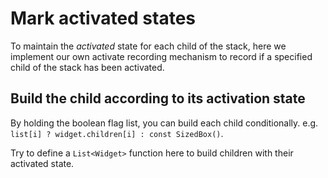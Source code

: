 # Mark activated states

To maintain the _activated_ state for each child of the stack,
here we implement our own activate recording mechanism
to record if a specified child of the stack has been activated.

## Build the child according to its activation state
By holding the boolean flag list, you can build each child conditionally.
e.g. `list[i] ? widget.children[i] : const SizedBox()`.

Try to define a `List<Widget>` function here
to build children with their activated state.
